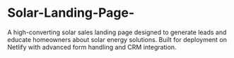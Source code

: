 # Solar-Landing-Page-
A high-converting solar sales landing page designed to generate leads and educate homeowners about solar energy solutions. Built for deployment on Netlify with advanced form handling and CRM integration.
